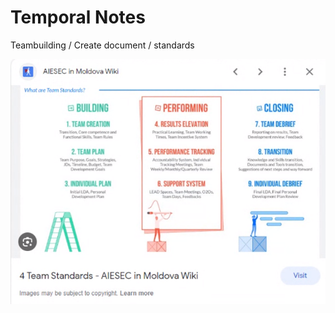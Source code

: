 # Temporal Notes

Teambuilding / Create document / standards&#x20;

![](<../.gitbook/assets/image (8).png>)
